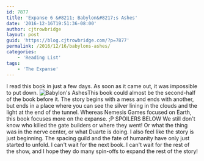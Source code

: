```yaml
---
id: 7877
title: 'Expanse 6 &#8211; Babylon&#8217;s Ashes'
date: '2016-12-16T19:51:36-08:00'
author: cjtrowbridge
layout: post
guid: 'https://blog.cjtrowbridge.com/?p=7877'
permalink: /2016/12/16/babylons-ashes/
categories:
    - 'Reading List'
tags:
    - 'The Expanse'
---
```


I read this book in just a few days. As soon as it came out, it was impossible to put down. ![Babylon's Ashes](https://blog.cjtrowbridge.com/wp-content/uploads/2016/12/Babylons_Ashes-1-465x718.jpg)This book could almost be the second-half of the book before it. The story begins with a mess and ends with another, but ends in a place where you can see the silver lining in the clouds and the light at the end of the tunnel. Whereas Nemesis Games focused on Earth, this book focuses more on the expanse. ;P SPOILERS BELOW We still don't know who killed the gate builders or where they went! Or what the thing was in the nerve center, or what Duarte is doing. I also feel like the story is just beginning. The spacing guild and the fate of humanity have only just started to unfold. I can't wait for the next book. I can't wait for the rest of the show, and I hope they do many spin-offs to expand the rest of the story!